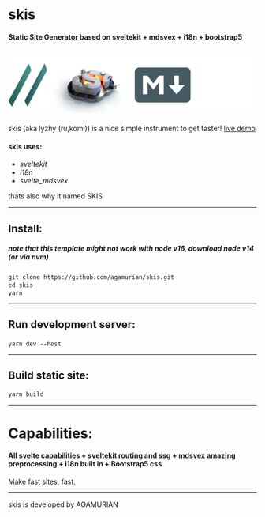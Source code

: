# skis

#### Static Site Generator based on sveltekit + mdsvex + i18n + bootstrap5

![skis_logo](static/skis_about.webp)
---
skis (aka lyzhy (ru,komi)) is a nice simple instrument to get faster!
[live demo](http://skis.host)

#### skis uses:
- _sveltekit_
- _i18n_
- _svelte_mdsvex_
 
 thats also why it named SKIS

---

## Install:
##### note that this template might not work with node v16, download node v14 (or via nvm)
```
git clone https://github.com/agamurian/skis.git
cd skis
yarn

```

---

## Run development server:
```
yarn dev --host

```

---

## Build static site:
```
yarn build

```

---

# Capabilities:

#### All svelte capabilities + sveltekit routing and ssg + mdsvex amazing preprocessing + i18n built in + Bootstrap5 css
Make fast sites, fast.

---

skis is developed by AGAMURIAN

